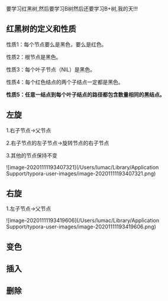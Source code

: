 要学习红黑树,然后要学习B树然后还要学习B+树,我的天!!!

## 红黑树的定义和性质

性质1：每个节点要么是黑色，要么是红色。

性质2：根节点是黑色。

性质3：每个叶子节点（NIL）是黑色。

性质4：每个红色结点的两个子结点一定都是黑色。

**性质5：任意一结点到每个叶子结点的路径都包含数量相同的黑结点。**

## 左旋

1.右子节点->父节点

2.右子节点的左子节点->旋转节点的右子节点

3.其他的节点保持不变

![image-20201111193407321](/Users/lumac/Library/Application Support/typora-user-images/image-20201111193407321.png)



## 右旋

1.左子节点->父节点

![image-20201111193419606](/Users/lumac/Library/Application Support/typora-user-images/image-20201111193419606.png)

## 变色



## 插入



## 删除

